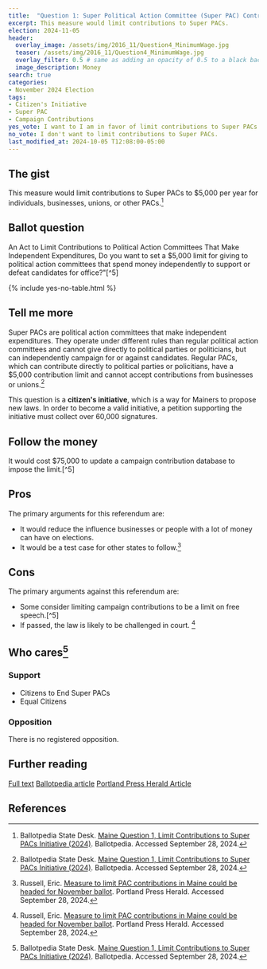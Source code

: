 ```yaml
---
title:  "Question 1: Super Political Action Committee (Super PAC) Contribution Limits"
excerpt: This measure would limit contributions to Super PACs.
election: 2024-11-05
header:
  overlay_image: /assets/img/2016_11/Question4_MinimumWage.jpg
  teaser: /assets/img/2016_11/Question4_MinimumWage.jpg
  overlay_filter: 0.5 # same as adding an opacity of 0.5 to a black background
  image_description: Money
search: true
categories:
- November 2024 Election
tags:
- Citizen's Initiative
- Super PAC
- Campaign Contributions
yes_vote: I want to I am in favor of limit contributions to Super PACs to $5,000 per year.
no_vote: I don't want to limit contributions to Super PACs.
last_modified_at: 2024-10-05 T12:08:00-05:00
---
```

## The gist
This measure would limit contributions to Super PACs to $5,000 per year for individuals, businesses, unions, or other PACs.[^2]

## Ballot question
An Act to Limit Contributions to Political Action Committees That Make Independent Expenditures, Do you want to set a $5,000 limit for giving to political action committees that spend money independently to support or defeat candidates for office?"[^5]

{% include yes-no-table.html %}


## Tell me more
Super PACs are political action committees that make independent expenditures. They operate under different rules than regular political action committees and cannot give directly to political parties or politicians, but can independently campaign for or against candidates. Regular PACs, which can contribute directly to political parties or policitians, have a $5,000 contribution limit and cannot accept contributions from businesses or unions.[^2]

This question is a **citizen's initiative**, which is a way for Mainers to propose new laws. In order to become a valid initiative, a petition supporting the initiative must collect over 60,000 signatures.

## Follow the money
It would cost $75,000 to update a campaign contribution database to impose the limit.[^5]

## Pros
The primary arguments for this referendum are:
* It would reduce the influence businesses or people with a lot of money can have on elections.
* It would be a test case for other states to follow.[^3]

## Cons
The primary arguments against this referendum are:
* Some consider limiting campaign contributions to be a limit on free speech.[^5]
* If passed, the law is likely to be challenged in court. [^3]

## Who cares[^2]
### Support
* Citizens to End Super PACs
* Equal Citizens

### Opposition
There is no registered opposition.

## Further reading
[Full text](https://www.maine.gov/sos/cec/elec/citizens/PAC%20Legislation.pdf)
[Ballotpedia article](https://ballotpedia.org/Maine_Question_1,_Limit_Contributions_to_Super_PACs_Initiative_(2024))
[Portland Press Herald Article](https://www.pressherald.com/2024/02/22/measure-to-limit-pac-contributions-could-be-headed-for-november-ballot/)

## References
[^1]: Maine State Legislature. [PAC Legislation](https://www.maine.gov/sos/cec/elec/citizens/PAC%20Legislation.pdf). Accessed September 28, 2024.
[^2]: Ballotpedia State Desk. [Maine Question 1, Limit Contributions to Super PACs Initiative (2024)](https://ballotpedia.org/Maine_Question_1,_Limit_Contributions_to_Super_PACs_Initiative_(2024)). Ballotpedia. Accessed September 28, 2024.
[^3]: Russell, Eric. [Measure to limit PAC contributions in Maine could be headed for November ballot](https://www.pressherald.com/2024/02/22/measure-to-limit-pac-contributions-could-be-headed-for-november-ballot/). Portland Press Herald. Accessed September 28, 2024.
[^4]: Russell, Eric. [Here’s the order of 5 Maine ballot questions, including PAC limits, state flag](https://www.pressherald.com/2024/07/30/ballot-question-order-announced-for-november-ballot/). Portland Press Herald. Accessed September 28, 2024.
{^5]: Bellows, Shenna. [Maine Citizen’s Guide to the Referendum Election](https://www.maine.gov/sos/news/2024/2024%20Citizens%20Guide.pdf). Accessed September 28, 2024.